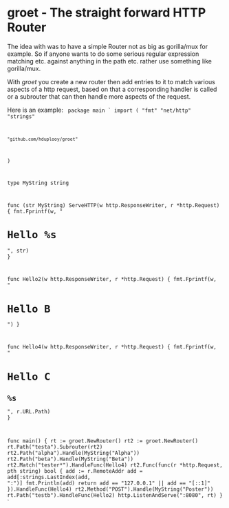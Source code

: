 # groet - The straight forward HTTP Router

The idea with was to have a simple Router not as big as gorilla/mux for example. So if anyone wants to do some serious regular expression matching etc. against anything in the path etc. rather use something like gorilla/mux.

With *groet* you create a new router then add entries to it to match various aspects of a http request, based on that a corresponding handler is called or a subrouter that can then handle more aspects of the request.

Here is an example:
<code>
package main
`
import (
	"fmt"
	"net/http"
	"strings"

	"github.com/hduplooy/groet"
)

type MyString string

func (str MyString) ServeHTTP(w http.ResponseWriter, r *http.Request) {
	fmt.Fprintf(w, "<html><body><h1>Hello %s</h1></body></html>", str)
}

func Hello2(w http.ResponseWriter, r *http.Request) {
	fmt.Fprintf(w, "<html><body><h1>Hello B</h1></body></html>")
}

func Hello4(w http.ResponseWriter, r *http.Request) {
	fmt.Fprintf(w, "<html><body><h1>Hello C</h1><h2>%s</h2></body></html>", r.URL.Path)
}

func main() {
	rt := groet.NewRouter()
	rt2 := groet.NewRouter()
	rt.Path("testa").Subrouter(rt2)
	rt2.Path("alpha").Handle(MyString("Alpha"))
	rt2.Path("beta").Handle(MyString("Beta"))
	rt2.Match("tester*").HandleFunc(Hello4)
	rt2.Func(func(r *http.Request, pth string) bool {
		add := r.RemoteAddr
		add = add[:strings.LastIndex(add, ":")]
		fmt.Println(add)
		return add == "127.0.0.1" || add == "[::1]"
	}).HandleFunc(Hello4)
	rt2.Method("POST").Handle(MyString("Poster"))
	rt.Path("testb").HandleFunc(Hello2)
	http.ListenAndServe(":8080", rt)
}
</code>
`
